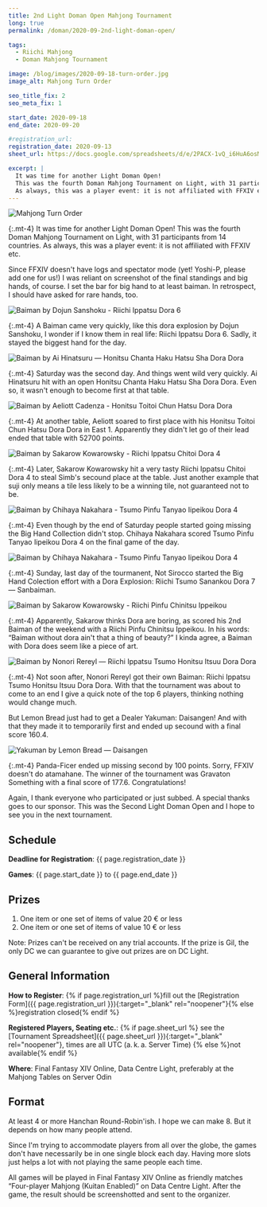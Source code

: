 ```yaml
---
title: 2nd Light Doman Open Mahjong Tournament
long: true
permalink: /doman/2020-09-2nd-light-doman-open/

tags:
  - Riichi Mahjong
  - Doman Mahjong Tournament

image: /blog/images/2020-09-18-turn-order.jpg
image_alt: Mahjong Turn Order

seo_title_fix: 2
seo_meta_fix: 1

start_date: 2020-09-18
end_date: 2020-09-20

#registration_url: 
registration_date: 2020-09-13
sheet_url: https://docs.google.com/spreadsheets/d/e/2PACX-1vQ_i6HuA6osMNNKR7PaDNpMpTEWHaTxVXuUfLEHytMJaMsRZXpovG-bNiPx9UNJ14fm5WYmCwaNqbKA/pubhtml#

excerpt: |
  It was time for another Light Doman Open!
  This was the fourth Doman Mahjong Tournament on Light, with 31 participants from 14 countries.
  As always, this was a player event: it is not affiliated with FFXIV etc.
---
```

<script type="application/ld+json">
{
  "@context": "https://schema.org",
  "@type": "SportsEvent",
  "name": "{{ page.title }}",
  "url": "{{ page.url }}",
  "sport": "Riichi Mahjong",
  "startDate": "{{ page.start_date }}",
  "endDate": "{{ page.end_date }}",
  "location": {
    "@type": "VirtualLocation",
    "name": "Final Fantasy XIV Online",
    "disambiguatingDescription": "Server Odin, Datacenter Light",
    "url": "https://eu.finalfantasyxiv.com/"
  },
  "image": "{{ page.image | absolute_url }}",
  "description": "{{ page.excerpt }}",
  "eventStatus": "https://schema.org/EventScheduled",
  "eventAttendanceMode": "https://schema.org/OnlineEventAttendanceMode",
  "isAccessibleForFree": true,
  "organizer": {
    "@type": "Person",
    "url": "https://reki.wtf/about-me/",
    "name": "quốc Thái “0xReki” Chung"
  },
  "potentialAction": {
    "@type": "JoinAction",
    "url": "{{ page.registration_url }}",
    "name": "Registration Form",
    "event": { "id": "{{ page.url }}" },
    "endTime": "{{ page.registration_date }}"
  }
}
</script>

<picture>
  <source srcset="{{ '/blog/images/xs/2020-09-18-turn-order.avif' | absolute_url }}" media="(max-width: 575.96px)" type="image/avif">
  <source srcset="{{ '/blog/images/xs/2020-09-18-turn-order.webp' | absolute_url }}" media="(max-width: 575.96px)" type="image/webp">
  <source srcset="{{ '/blog/images/2020-09-18-turn-order.avif' | absolute_url }}" media="(min-width: 576px)" type="image/avif">
  <source srcset="{{ '/blog/images/2020-09-18-turn-order.webp' | absolute_url }}" media="(min-width: 576px)" type="image/webp">
  <img loading="lazy" src="{{ '/blog/images/2020-09-18-turn-order.jpg' | absolute_url }}" alt="Mahjong Turn Order">
</picture>

{:.mt-4}
It was time for another Light Doman Open!
This was the fourth Doman Mahjong Tournament on Light, with 31 participants from 14 countries.
As always, this was a player event: it is not affiliated with FFXIV etc.

Since FFXIV doesn't have logs and spectator mode (yet! Yoshi-P, please add one for us!)
I was reliant on screenshot of the final standings and big hands, of course.
I set the bar for big hand to at least baiman.
In retrospect, I should have asked for rare hands, too.

<picture>
  <source srcset="{{ '/blog/images/xs/2020-09-18-baiman-dojun-sanshoku.avif' | absolute_url }}" media="(max-width: 575.96px)" type="image/avif">
  <source srcset="{{ '/blog/images/xs/2020-09-18-baiman-dojun-sanshoku.webp' | absolute_url }}" media="(max-width: 575.96px)" type="image/webp">
  <source srcset="{{ '/blog/images/2020-09-18-baiman-dojun-sanshoku.avif' | absolute_url }}" media="(min-width: 576px)" type="image/avif">
  <source srcset="{{ '/blog/images/2020-09-18-baiman-dojun-sanshoku.webp' | absolute_url }}" media="(min-width: 576px)" type="image/webp">
  <img loading="lazy" src="{{ '/blog/images/2020-09-18-baiman-dojun-sanshoku.jpg' | absolute_url }}" alt="Baiman by Dojun Sanshoku - Riichi Ippatsu Dora 6">
</picture>

{:.mt-4}
A Baiman came very quickly, like this dora explosion by Dojun Sanshoku, I wonder if I know them in real life:
Riichi Ippatsu Dora 6. Sadly, it stayed the biggest hand for the day.

<picture>
  <source srcset="{{ '/blog/images/xs/2020-09-19-baiman-ai-hinatsuru.avif' | absolute_url }}" media="(max-width: 575.96px)" type="image/avif">
  <source srcset="{{ '/blog/images/xs/2020-09-19-baiman-ai-hinatsuru.webp' | absolute_url }}" media="(max-width: 575.96px)" type="image/webp">
  <source srcset="{{ '/blog/images/2020-09-19-baiman-ai-hinatsuru.avif' | absolute_url }}" media="(min-width: 576px)" type="image/avif">
  <source srcset="{{ '/blog/images/2020-09-19-baiman-ai-hinatsuru.webp' | absolute_url }}" media="(min-width: 576px)" type="image/webp">
  <img loading="lazy" src="{{ '/blog/images/2020-09-19-baiman-ai-hinatsuru.jpg' | absolute_url }}" alt="Baiman by Ai Hinatsuru — Honitsu Chanta Haku Hatsu Sha Dora Dora">
</picture>

{:.mt-4}
Saturday was the second day. And things went wild very quickly.
Ai Hinatsuru hit with an open Honitsu Chanta Haku Hatsu Sha Dora Dora.
Even so, it wasn't enough to become first at that table.

<picture>
  <source srcset="{{ '/blog/images/xs/2020-09-19-baiman-aeliott-cadenza.avif' | absolute_url }}" media="(max-width: 575.96px)" type="image/avif">
  <source srcset="{{ '/blog/images/xs/2020-09-19-baiman-aeliott-cadenza.webp' | absolute_url }}" media="(max-width: 575.96px)" type="image/webp">
  <source srcset="{{ '/blog/images/2020-09-19-baiman-aeliott-cadenza.avif' | absolute_url }}" media="(min-width: 576px)" type="image/avif">
  <source srcset="{{ '/blog/images/2020-09-19-baiman-aeliott-cadenza.webp' | absolute_url }}" media="(min-width: 576px)" type="image/webp">
  <img loading="lazy" src="{{ '/blog/images/2020-09-19-baiman-aeliott-cadenza.jpg' | absolute_url }}" alt="Baiman by Aeliott Cadenza - Honitsu Toitoi Chun Hatsu Dora Dora">
</picture>

{:.mt-4}
At another table, Aeliott soared to first place with his Honitsu Toitoi Chun Hatsu Dora Dora in East 1.
Apparently they didn't let go of their lead ended that table with 52700 points.

<picture>
  <source srcset="{{ '/blog/images/xs/2020-09-19-baiman-sakarov-kowarovsky.avif' | absolute_url }}" media="(max-width: 575.96px)" type="image/avif">
  <source srcset="{{ '/blog/images/xs/2020-09-19-baiman-sakarov-kowarovsky.webp' | absolute_url }}" media="(max-width: 575.96px)" type="image/webp">
  <source srcset="{{ '/blog/images/2020-09-19-baiman-sakarov-kowarovsky.avif' | absolute_url }}" media="(min-width: 576px)" type="image/avif">
  <source srcset="{{ '/blog/images/2020-09-19-baiman-sakarov-kowarovsky.webp' | absolute_url }}" media="(min-width: 576px)" type="image/webp">
  <img loading="lazy" src="{{ '/blog/images/2020-09-19-baiman-sakarov-kowarovsky.jpg' | absolute_url }}" alt="Baiman by Sakarow Kowarowsky - Riichi Ippatsu Chitoi Dora 4">
</picture>

{:.mt-4}
Later, Sakarow Kowarowsky hit a very tasty Riichi Ippatsu Chitoi Dora 4 to steal Simb's secound place at the table.
Just another example that suji only means a tile less likely to be a winning tile, not guaranteed not to be.

<picture>
  <source srcset="{{ '/blog/images/xs/2020-09-19-baiman-chihaya-nakahara.avif' | absolute_url }}" media="(max-width: 575.96px)" type="image/avif">
  <source srcset="{{ '/blog/images/xs/2020-09-19-baiman-chihaya-nakahara.webp' | absolute_url }}" media="(max-width: 575.96px)" type="image/webp">
  <source srcset="{{ '/blog/images/2020-09-19-baiman-chihaya-nakahara.avif' | absolute_url }}" media="(min-width: 576px)" type="image/avif">
  <source srcset="{{ '/blog/images/2020-09-19-baiman-chihaya-nakahara.webp' | absolute_url }}" media="(min-width: 576px)" type="image/webp">
  <img loading="lazy" src="{{ '/blog/images/2020-09-19-baiman-chihaya-nakahara.jpg' | absolute_url }}" alt="Baiman by Chihaya Nakahara - Tsumo Pinfu Tanyao Iipeikou Dora 4">
</picture>

{:.mt-4}
Even though by the end of Saturday people started going missing the Big Hand Collection didn't stop.
Chihaya Nakahara scored Tsumo Pinfu Tanyao Iipeikou Dora 4 on the final game of the day.

<picture>
  <source srcset="{{ '/blog/images/xs/2020-09-19-baiman-chihaya-nakahara.avif' | absolute_url }}" media="(max-width: 575.96px)" type="image/avif">
  <source srcset="{{ '/blog/images/xs/2020-09-19-baiman-chihaya-nakahara.webp' | absolute_url }}" media="(max-width: 575.96px)" type="image/webp">
  <source srcset="{{ '/blog/images/2020-09-19-baiman-chihaya-nakahara.avif' | absolute_url }}" media="(min-width: 576px)" type="image/avif">
  <source srcset="{{ '/blog/images/2020-09-19-baiman-chihaya-nakahara.webp' | absolute_url }}" media="(min-width: 576px)" type="image/webp">
  <img loading="lazy" src="{{ '/blog/images/2020-09-19-baiman-chihaya-nakahara.jpg' | absolute_url }}" alt="Baiman by Chihaya Nakahara - Tsumo Pinfu Tanyao Iipeikou Dora 4">
</picture>

{:.mt-4}
Sunday, last day of the tourmanent, Not Sirocco started the Big Hand Colection effort with a Dora Explosion:
Riichi Tsumo Sanankou Dora 7 — Sanbaiman.

<picture>
  <source srcset="{{ '/blog/images/xs/2020-09-20-baiman-sakarov-kowarovsky.avif' | absolute_url }}" media="(max-width: 575.96px)" type="image/avif">
  <source srcset="{{ '/blog/images/xs/2020-09-20-baiman-sakarov-kowarovsky.webp' | absolute_url }}" media="(max-width: 575.96px)" type="image/webp">
  <source srcset="{{ '/blog/images/2020-09-20-baiman-sakarov-kowarovsky.avif' | absolute_url }}" media="(min-width: 576px)" type="image/avif">
  <source srcset="{{ '/blog/images/2020-09-20-baiman-sakarov-kowarovsky.webp' | absolute_url }}" media="(min-width: 576px)" type="image/webp">
  <img loading="lazy" src="{{ '/blog/images/2020-09-20-baiman-sakarov-kowarovsky.jpg' | absolute_url }}" alt="Baiman by Sakarow Kowarowsky - Riichi Pinfu Chinitsu Ippeikou">
</picture>

{:.mt-4}
Apparently, Sakarow thinks Dora are boring, as scored his 2nd Baiman of the weekend with a Riichi Pinfu Chinitsu Ippeikou.
In his words: “Baiman without dora ain't that a thing of beauty?”
I kinda agree, a Baiman with Dora does seem like a piece of art.

<picture>
  <source srcset="{{ '/blog/images/xs/2020-09-20-baiman-nonori.avif' | absolute_url }}" media="(max-width: 575.96px)" type="image/avif">
  <source srcset="{{ '/blog/images/xs/2020-09-20-baiman-nonori.webp' | absolute_url }}" media="(max-width: 575.96px)" type="image/webp">
  <source srcset="{{ '/blog/images/2020-09-20-baiman-nonori.avif' | absolute_url }}" media="(min-width: 576px)" type="image/avif">
  <source srcset="{{ '/blog/images/2020-09-20-baiman-nonori.webp' | absolute_url }}" media="(min-width: 576px)" type="image/webp">
  <img loading="lazy" src="{{ '/blog/images/2020-09-20-baiman-nonori.jpg' | absolute_url }}" alt="Baiman by Nonori Rereyl — Riichi Ippatsu Tsumo Honitsu Itsuu Dora Dora">
</picture>

{:.mt-4}
Not soon after, Nonori Rereyl got their own Baiman: Riichi Ippatsu Tsumo Honitsu Itsuu Dora Dora.
With that the tournament was about to come to an end I give a quick note of the top 6 players, thinking nothing would change much.

But Lemon Bread just had to get a Dealer Yakuman: Daisangen!
And with that they made it to temporarily first and ended up secound with a final score 160.4.

<picture>
  <source srcset="{{ '/blog/images/xs/2020-09-20-yakuman-lemon-bread.avif' | absolute_url }}" media="(max-width: 575.96px)" type="image/avif">
  <source srcset="{{ '/blog/images/xs/2020-09-20-yakuman-lemon-bread.webp' | absolute_url }}" media="(max-width: 575.96px)" type="image/webp">
  <source srcset="{{ '/blog/images/2020-09-20-yakuman-lemon-bread.avif' | absolute_url }}" media="(min-width: 576px)" type="image/avif">
  <source srcset="{{ '/blog/images/2020-09-20-yakuman-lemon-bread.webp' | absolute_url }}" media="(min-width: 576px)" type="image/webp">
  <img loading="lazy" src="{{ '/blog/images/2020-09-20-yakuman-lemon-bread.jpg' | absolute_url }}" alt="Yakuman by Lemon Bread — Daisangen">
</picture>

{:.mt-4}
Panda-Ficer ended up missing second by 100 points. Sorry, FFXIV doesn't do atamahane.
The winner of the tournament was Gravaton Something with a final score of 177.6.
Congratulations!

Again, I thank everyone who participated or just subbed.
A special thanks goes to our sponsor.
This was the Second Light Doman Open and I hope to see you in the next tournament.

## Schedule

**Deadline for Registration**: {{ page.registration_date }}

**Games**: {{ page.start_date }} to {{ page.end_date }}

## Prizes

1. One item or one set of items of value 20 € or less
2. One item or one set of items of value 10 € or less

Note: Prizes can't be received on any trial accounts.
If the prize is Gil, the only DC we can guarantee to give out prizes are on DC Light.

## General Information

**How to Register**: {% if page.registration_url %}fill out the
[Registration Form]({{ page.registration_url }}){:target="_blank" rel="noopener"}{% else %}registration closed{% endif %}

**Registered Players, Seating etc.**: {% if page.sheet_url %} see the
[Tournament Spreadsheet]({{ page.sheet_url }}){:target="_blank" rel="noopener"}, times are all UTC (a. k. a.&nbsp;Server Time) {% else %}not available{% endif %}

**Where**: Final Fantasy XIV Online, Data Centre Light, preferably at the Mahjong Tables on Server Odin

## Format

At least 4 or more Hanchan Round-Robin'ish.
I hope we can make 8.
But it depends on how many people attend.

Since I'm trying to accommodate players from all over the globe, the games don't have necessarily be in one single block each day.
Having more slots just helps a lot with not playing the same people each time.

All games will be played in Final Fantasy XIV Online as friendly matches “Four-player Mahjong (Kuitan Enabled)” on Data Centre Light.
After the game, the result should be screenshotted and sent to the organizer.
